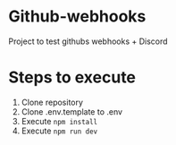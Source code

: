 # Github-webhooks
Project to test githubs webhooks + Discord

# Steps to execute

1. Clone repository
2. Clone .env.template to .env
3. Execute `npm install`
4. Execute `npm run dev`